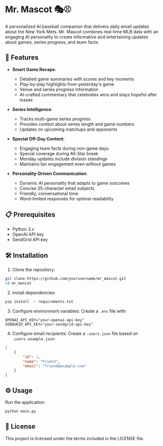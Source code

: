 # Mr. Mascot 🎭⚾

A personalized AI baseball companion that delivers daily email updates about the New York Mets. Mr. Mascot combines real-time MLB data with an engaging AI personality to create informative and entertaining updates about games, series progress, and team facts.

## 🌟 Features

- **Smart Game Recaps**: 
  - Detailed game summaries with scores and key moments
  - Play-by-play highlights from yesterday's game
  - Venue and series progress information
  - AI-crafted commentary that celebrates wins and stays hopeful after losses

- **Series Intelligence**: 
  - Tracks multi-game series progress
  - Provides context about series length and game numbers
  - Updates on upcoming matchups and opponents

- **Special Off-Day Content**:
  - Engaging team facts during non-game days
  - Special coverage during All-Star break
  - Monday updates include division standings
  - Maintains fan engagement even without games

- **Personality-Driven Communication**:
  - Dynamic AI personality that adapts to game outcomes
  - Concise 35-character email subjects
  - Friendly, conversational tone
  - Word-limited responses for optimal readability

## 📋 Prerequisites

- Python 3.x
- OpenAI API key
- SendGrid API key

## 🛠️ Installation

1. Clone the repository:
```bash
git clone https://github.com/yourusername/mr_mascot.git
cd mr_mascot
```

2. Install dependencies:
```bash
pip install -r requirements.txt
```

3. Configure environment variables:
Create a `.env` file with:
```
OPENAI_API_KEY="your-openai-api-key"
SENDGRID_API_KEY="your-sendgrid-api-key"
```

4. Configure email recipients:
Create a `.users.json` file based on `.users.example.json`:
```json
[
    {
        "id": 1,
        "name": "Friend",
        "email": "friend@example.com"
    }
]
```

## ⚙️ Usage

Run the application:
```bash
python main.py
```

## 📝 License

This project is licensed under the terms included in the LICENSE file.